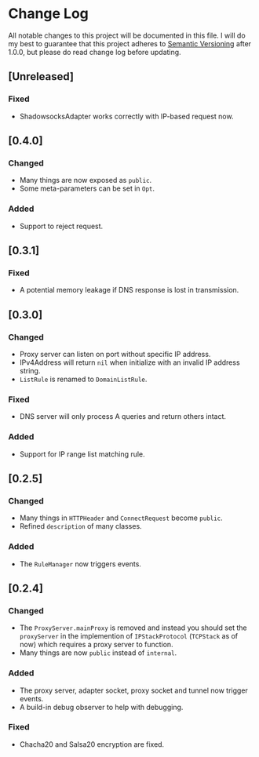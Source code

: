 # Change Log
All notable changes to this project will be documented in this file.
I will do my best to guarantee that this project adheres to [Semantic Versioning](http://semver.org/) after 1.0.0, but please do read change log before updating.

## [Unreleased]
### Fixed
- ShadowsocksAdapter works correctly with IP-based request now.

## [0.4.0]
### Changed
- Many things are now exposed as `public`.
- Some meta-parameters can be set in `Opt`.

### Added
- Support to reject request.

## [0.3.1]
### Fixed
- A potential memory leakage if DNS response is lost in transmission.

## [0.3.0]
### Changed
- Proxy server can listen on port without specific IP address.
- IPv4Address will return `nil` when initialize with an invalid IP address string.
- `ListRule` is renamed to `DomainListRule`.

### Fixed
- DNS server will only process A queries and return others intact.

### Added
- Support for IP range list matching rule.

## [0.2.5]
### Changed
- Many things in `HTTPHeader` and `ConnectRequest` become `public`.
- Refined `description` of many classes.

### Added
- The `RuleManager` now triggers events.


## [0.2.4]
### Changed
- The `ProxyServer.mainProxy` is removed and instead you should set the `proxyServer` in the implemention of `IPStackProtocol` (`TCPStack` as of now) which requires a proxy server to function.
- Many things are now `public` instead of `internal`.

### Added
- The proxy server, adapter socket, proxy socket and tunnel now trigger events.
- A build-in debug observer to help with debugging.

### Fixed
- Chacha20 and Salsa20 encryption are fixed.